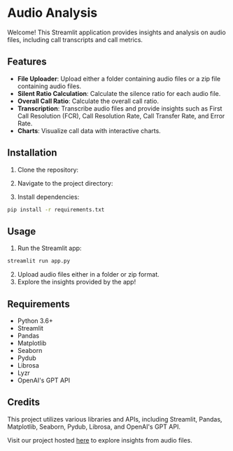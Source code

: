 # Audio Analysis

Welcome! This Streamlit application provides insights and analysis on audio files, including call transcripts and call metrics.

## Features

- **File Uploader**: Upload either a folder containing audio files or a zip file containing audio files.
- **Silent Ratio Calculation**: Calculate the silence ratio for each audio file.
- **Overall Call Ratio**: Calculate the overall call ratio.
- **Transcription**: Transcribe audio files and provide insights such as First Call Resolution (FCR), Call Resolution Rate, Call Transfer Rate, and Error Rate.
- **Charts**: Visualize call data with interactive charts.

## Installation

1. Clone the repository:

2. Navigate to the project directory:

3. Install dependencies:

```bash
pip install -r requirements.txt
```

## Usage

1. Run the Streamlit app:

```bash
streamlit run app.py
```

2. Upload audio files either in a folder or zip format.
3. Explore the insights provided by the app!

## Requirements

- Python 3.6+
- Streamlit
- Pandas
- Matplotlib
- Seaborn
- Pydub
- Librosa
- Lyzr
- OpenAI's GPT API

## Credits

This project utilizes various libraries and APIs, including Streamlit, Pandas, Matplotlib, Seaborn, Pydub, Librosa, and OpenAI's GPT API.

Visit our project hosted [here](https://vijay-akash-gomlproject.streamlit.app/) to explore insights from audio files.

